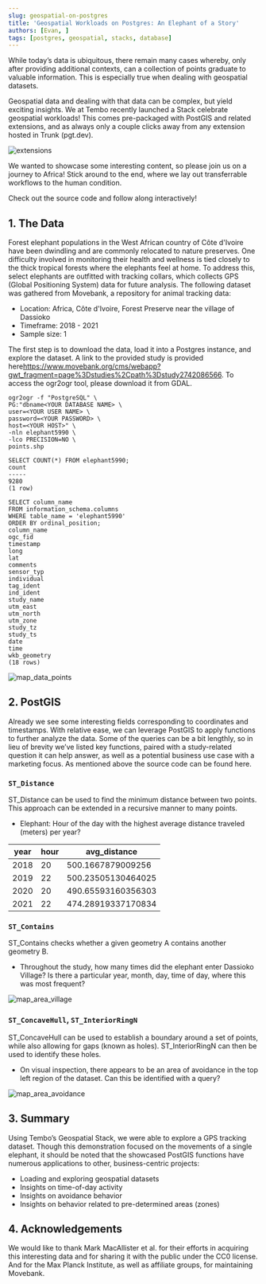 ```yaml
---
slug: geospatial-on-postgres
title: 'Geospatial Workloads on Postgres: An Elephant of a Story'
authors: [Evan, ]
tags: [postgres, geospatial, stacks, database]
---
```


While today’s data is ubiquitous, there remain many cases whereby, only after providing additional contexts, can a collection of points graduate to valuable information. This is especially true when dealing with geospatial datasets.

Geospatial data and dealing with that data can be complex, but yield exciting insights. We at Tembo recently launched a Stack celebrate geospatial workloads! This comes pre-packaged with PostGIS and related extensions, and as always only a couple clicks away from any extension hosted in Trunk (pgt.dev).

![extensions](./extensions.png 'extensions')

We wanted to showcase some interesting content, so please join us on a journey to Africa! Stick around to the end, where we lay out transferrable workflows to the human condition.

Check out the source code<SOURCE CODE PATH> and follow along interactively!

## 1. The Data

Forest elephant populations in the West African country of Côte d'Ivoire have been dwindling and are commonly relocated to nature preserves. One difficulty involved in monitoring their health and wellness is tied closely to the thick tropical forests where the elephants feel at home. To address this, select elephants are outfitted with tracking collars, which collects GPS (Global Positioning System) data for future analysis. The following dataset was gathered from Movebank, a repository for animal tracking data:

- Location: Africa, Côte d'Ivoire, Forest Preserve near the village of Dassioko
- Timeframe: 2018 - 2021
- Sample size: 1

The first step is to download the data, load it into a Postgres instance, and explore the dataset. A link to the provided study is provided here<https://www.movebank.org/cms/webapp?gwt_fragment=page%3Dstudies%2Cpath%3Dstudy2742086566>. To access the ogr2ogr tool, please download it from GDAL.

```
ogr2ogr -f "PostgreSQL" \
PG:"dbname<YOUR DATABASE NAME> \
user=<YOUR USER NAME> \
password=<YOUR PASSWORD> \
host=<YOUR HOST>" \
-nln elephant5990 \
-lco PRECISION=NO \
points.shp 
```

```
SELECT COUNT(*) FROM elephant5990;
count
-----
9280
(1 row)
```

```
SELECT column_name
FROM information_schema.columns
WHERE table_name = 'elephant5990'
ORDER BY ordinal_position;
column_name
ogc_fid
timestamp
long
lat
comments
sensor_typ
individual
tag_ident
ind_ident
study_name
utm_east
utm_north
utm_zone
study_tz
study_ts
date
time
wkb_geometry
(18 rows)
```
![map_data_points](./map_data_points.png 'map_data_points')

## 2. PostGIS

Already we see some interesting fields corresponding to coordinates and timestamps. With relative ease, we can leverage PostGIS to apply functions to further analyze the data. Some of the queries can be a bit lengthly, so in lieu of brevity we’ve listed key functions, paired with a study-related question it can help answer, as well as a potential business use case with a marketing focus. As mentioned above the source code can be found here<PATH TO SOURCE CODE REPO>.

### `ST_Distance`

ST_Distance can be used to find the minimum distance between two points. This approach can be extended in a recursive manner to many points.

- Elephant: Hour of the day with the highest average distance traveled (meters) per year?

| year | hour |       avg_distance        |
|------|------|---------------------------|
| 2018 |  20  | 500.1667879009256         |
| 2019 |  22  | 500.23505130464025        |
| 2020 |  20  | 490.65593160356303        |
| 2021 |  22  | 474.28919337170834        |

### `ST_Contains`

ST_Contains checks whether a given geometry A contains another geometry B.

- Throughout the study, how many times did the elephant enter Dassioko Village? Is there a particular year, month, day, time of day, where this was most frequent?

![map_area_village](./map_area_village.png 'map_area_village')

### `ST_ConcaveHull`, `ST_InteriorRingN`

ST_ConcaveHull can be used to establish a boundary around a set of points, while also allowing for gaps (known as holes). ST_InteriorRingN can then be used to identify these holes.

- On visual inspection, there appears to be an area of avoidance in the top left region of the dataset. Can this be identified with a query?

![map_area_avoidance](./map_area_avoidance.png 'map_area_avoidance')


## 3. Summary
Using Tembo’s Geospatial Stack, we were able to explore a GPS tracking dataset. Though this demonstration focused on the movements of a single elephant, it should be noted that the showcased PostGIS functions have numerous applications to other, business-centric projects:
- Loading and exploring geospatial datasets
- Insights on time-of-day activity
- Insights on avoidance behavior
- Insights on behavior related to pre-determined areas (zones)


## 4. Acknowledgements
We would like to thank Mark MacAllister et al. for their efforts in acquiring this interesting data and for sharing it with the public under the CC0 license. And for the Max Planck Institute, as well as affiliate groups, for maintaining Movebank.

